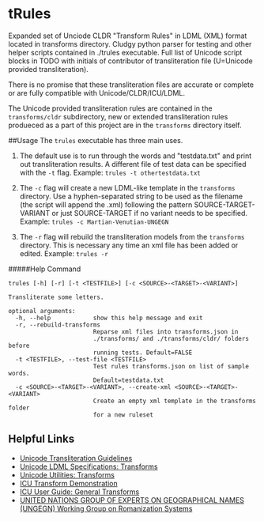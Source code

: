 # tRules
Expanded set of Unciode CLDR "Transform Rules" in LDML (XML) format located in transforms directory. Cludgy python parser for testing and other helper scripts contained in ./trules executable. Full list of Unicode script blocks in TODO with initials of contributor of transliteration file (U=Unicode provided transliteration).

There is no promise that these transliteration files are accurate or complete or are fully compatible with Unicode/CLDR/ICU/LDML.

The Unicode provided transliteration rules are contained in the `transforms/cldr` subdirectory, new or extended transliteration rules produeced as a part of this project are in the `transforms` directory itself. 

##Usage
The `trules` executable has three main uses. 

1. The default use is to run through the words and "testdata.txt" and print out transliteration results. A different file of test data can be specified with the `-t` flag.
	Example: `trules -t othertestdata.txt`

2. The `-c` flag will create a new LDML-like template in the `transforms` directory. Use a hyphen-separated string to be used as the filename (the script will append the .xml) following the pattern SOURCE-TARGET-VARIANT or just SOURCE-TARGET if no variant needs to be specified. 
	Example: `trules -c Martian-Venutian-UNGEGN`

3. The `-r` flag will rebuild the transliteration models from the `transforms` directory. This is necessary any time an xml file has been added or edited.
	Example: `trules -r`


#####Help Command 

```
trules [-h] [-r] [-t <TESTFILE>] [-c <SOURCE>-<TARGET>-<VARIANT>]

Transliterate some letters.

optional arguments:
  -h, --help            show this help message and exit
  -r, --rebuild-transforms
                        Reparse xml files into transforms.json in
                        ./transforms/ and ./transforms/cldr/ folders before
                        running tests. Default=FALSE
  -t <TESTFILE>, --test-file <TESTFILE>
                        Test rules transforms.json on list of sample words.
                        Default=testdata.txt
  -c <SOURCE>-<TARGET>-<VARIANT>, --create-xml <SOURCE>-<TARGET>-<VARIANT>
                        Create an empty xml template in the transforms folder
                        for a new ruleset
```

## Helpful Links

* [Unicode Transliteration Guidelines](http://cldr.unicode.org/index/cldr-spec/transliteration-guidelines)
* [Unicode LDML Specifications: Transforms](http://www.unicode.org/reports/tr35/tr35-general.html#Transforms)
* [Unicode Utilities: Transforms](http://unicode.org/cldr/utility/transform.jsp)
* [ICU Transform Demonstration](http://demo.icu-project.org/icu-bin/translit)
* [ICU User Guide: General Transforms](http://userguide.icu-project.org/transforms/general)
* [UNITED NATIONS GROUP OF EXPERTS ON GEOGRAPHICAL NAMES (UNGEGN) Working Group on Romanization Systems](http://www.eki.ee/wgrs/)
					
